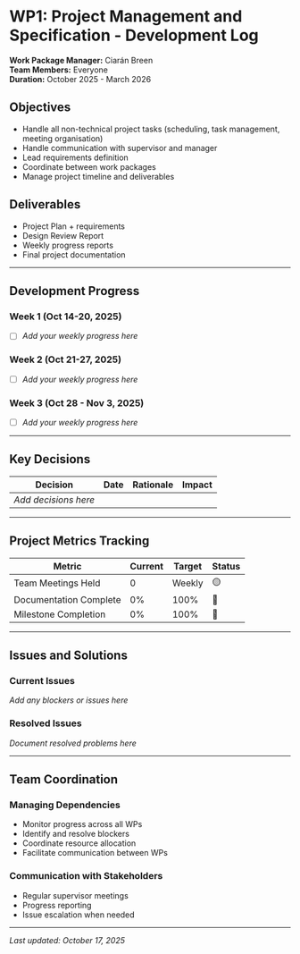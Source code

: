 # WP1: Project Management and Specification - Development Log

**Work Package Manager:** Ciarán Breen  
**Team Members:** Everyone  
**Duration:** October 2025 - March 2026

## Objectives
- Handle all non-technical project tasks (scheduling, task management, meeting organisation)
- Handle communication with supervisor and manager
- Lead requirements definition
- Coordinate between work packages
- Manage project timeline and deliverables

## Deliverables
- Project Plan + requirements
- Design Review Report
- Weekly progress reports
- Final project documentation

---

## Development Progress

### Week 1 (Oct 14-20, 2025)
- [ ] *Add your weekly progress here*

### Week 2 (Oct 21-27, 2025)
- [ ] *Add your weekly progress here*

### Week 3 (Oct 28 - Nov 3, 2025)
- [ ] *Add your weekly progress here*

---

## Key Decisions

| Decision | Date | Rationale | Impact |
|----------|------|-----------|--------|
| *Add decisions here* | | | |

---

## Project Metrics Tracking

| Metric | Current | Target | Status |
|--------|---------|--------|--------|
| Team Meetings Held | 0 | Weekly | 🟡 |
| Documentation Complete | 0% | 100% | 🔴 |
| Milestone Completion | 0% | 100% | 🔴 |

---

## Issues and Solutions

### Current Issues
*Add any blockers or issues here*

### Resolved Issues
*Document resolved problems here*

---

## Team Coordination

### Managing Dependencies
- Monitor progress across all WPs
- Identify and resolve blockers
- Coordinate resource allocation
- Facilitate communication between WPs

### Communication with Stakeholders
- Regular supervisor meetings
- Progress reporting
- Issue escalation when needed

---

*Last updated: October 17, 2025*
